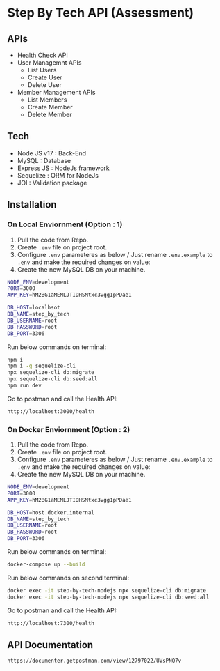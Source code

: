 # Step By Tech API (Assessment)

## APIs

- Health Check API
- User Managemnt APIs
    - List Users
    - Create User
    - Delete User
- Member Management APIs
    - List Members
    - Create Member
    - Delete Member

## Tech
- Node JS v17 : Back-End
- MySQL : Database
- Express JS : NodeJs framework
- Sequelize : ORM for NodeJs
- JOI : Validation package

## Installation
### On Local Enviornment (Option : 1)
1) Pull the code from Repo.
2) Create `.env` file on project root.
3) Configure `.env` parameteres as below / Just rename `.env.example` to `.env` and make the required changes on value:
4) Create the new MySQL DB on your machine.
```sh
NODE_ENV=development
PORT=3000
APP_KEY=hM2BG1aMEMLJTIDHSMtxc3vgg1pPDae1

DB_HOST=localhsot
DB_NAME=step_by_tech
DB_USERNAME=root
DB_PASSWORD=root
DB_PORT=3306
```
Run below commands on terminal:
```sh
npm i
npm i -g sequelize-cli
npx sequelize-cli db:migrate
npx sequelize-cli db:seed:all
npm run dev
```
Go to postman and call the Health API:
```sh
http://localhost:3000/health
```

### On Docker Enviornment (Option : 2)
1) Pull the code from Repo.
2) Create `.env` file on project root.
3) Configure `.env` parameteres as below / Just rename `.env.example` to `.env` and make the required changes on value:
4) Create the new MySQL DB on your machine.
```sh
NODE_ENV=development
PORT=3000
APP_KEY=hM2BG1aMEMLJTIDHSMtxc3vgg1pPDae1

DB_HOST=host.docker.internal
DB_NAME=step_by_tech
DB_USERNAME=root
DB_PASSWORD=root
DB_PORT=3306
```
Run below commands on terminal:
```sh
docker-compose up --build
```

Run below commands on second terminal:
```sh
docker exec -it step-by-tech-nodejs npx sequelize-cli db:migrate
docker exec -it step-by-tech-nodejs npx sequelize-cli db:seed:all
```

Go to postman and call the Health API:
```sh
http://localhost:7300/health
```
## API Documentation
```
https://documenter.getpostman.com/view/12797022/UVsPNQ7v
```
